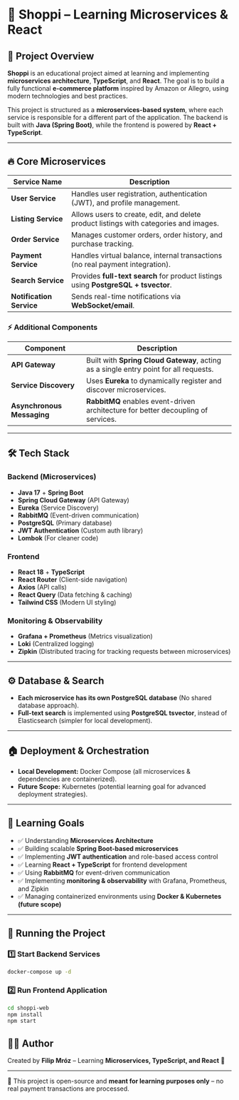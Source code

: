 # 🛒 Shoppi – Learning Microservices & React  

## 🚀 Project Overview  
**Shoppi** is an educational project aimed at learning and implementing **microservices architecture**, **TypeScript**, and **React**. The goal is to build a fully functional **e-commerce platform** inspired by Amazon or Allegro, using modern technologies and best practices.  

This project is structured as a **microservices-based system**, where each service is responsible for a different part of the application. The backend is built with **Java (Spring Boot)**, while the frontend is powered by **React + TypeScript**.  

---

## 🔥 Core Microservices  

| Service Name        | Description |
|---------------------|-------------|
| **User Service**    | Handles user registration, authentication (JWT), and profile management. |
| **Listing Service** | Allows users to create, edit, and delete product listings with categories and images. |
| **Order Service**   | Manages customer orders, order history, and purchase tracking. |
| **Payment Service** | Handles virtual balance, internal transactions (no real payment integration). |
| **Search Service**  | Provides **full-text search** for product listings using **PostgreSQL + tsvector**. |
| **Notification Service** | Sends real-time notifications via **WebSocket/email**. |

### ⚡ Additional Components  
| Component | Description |
|-----------|-------------|
| **API Gateway**  | Built with **Spring Cloud Gateway**, acting as a single entry point for all requests. |
| **Service Discovery**  | Uses **Eureka** to dynamically register and discover microservices. |
| **Asynchronous Messaging**  | **RabbitMQ** enables event-driven architecture for better decoupling of services. |

---

## 🛠️ Tech Stack  

### **Backend (Microservices)**
- **Java 17** + **Spring Boot**
- **Spring Cloud Gateway** (API Gateway)
- **Eureka** (Service Discovery)
- **RabbitMQ** (Event-driven communication)
- **PostgreSQL** (Primary database)
- **JWT Authentication** (Custom auth library)
- **Lombok** (For cleaner code)

### **Frontend**
- **React 18** + **TypeScript**
- **React Router** (Client-side navigation)
- **Axios** (API calls)
- **React Query** (Data fetching & caching)
- **Tailwind CSS** (Modern UI styling)

### **Monitoring & Observability**
- **Grafana + Prometheus** (Metrics visualization)
- **Loki** (Centralized logging)
- **Zipkin** (Distributed tracing for tracking requests between microservices)

---

## ⚙️ Database & Search  

- **Each microservice has its own PostgreSQL database** (No shared database approach).  
- **Full-text search** is implemented using **PostgreSQL tsvector**, instead of Elasticsearch (simpler for local development).  

---

## 🏠 Deployment & Orchestration  

- **Local Development:** Docker Compose (all microservices & dependencies are containerized).  
- **Future Scope:** Kubernetes (potential learning goal for advanced deployment strategies).  

---

## 🎯 Learning Goals  
- ✅ Understanding **Microservices Architecture**  
- ✅ Building scalable **Spring Boot-based microservices**  
- ✅ Implementing **JWT authentication** and role-based access control  
- ✅ Learning **React + TypeScript** for frontend development  
- ✅ Using **RabbitMQ** for event-driven communication  
- ✅ Implementing **monitoring & observability** with Grafana, Prometheus, and Zipkin  
- ✅ Managing containerized environments using **Docker & Kubernetes (future scope)**  

---

## 🚀 Running the Project  

### 1️⃣ **Start Backend Services**  
```sh
docker-compose up -d
```

### 2️⃣ **Run Frontend Application**  
```sh
cd shoppi-web
npm install
npm start
```

## 👨‍💻 Author  
Created by **Filip Mróz** – Learning **Microservices, TypeScript, and React** 🚀  

---

🔹 This project is open-source and **meant for learning purposes only** – no real payment transactions are processed.  


